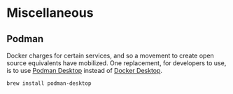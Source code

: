 # Miscellaneous

## Podman

Docker charges for certain services, and so a movement to create open source
equivalents have mobilized. One replacement, for developers to use, is
to use [Podman Desktop][] instead of [Docker Desktop][].

```shell
brew install podman-desktop
```

[podman desktop]: https://podman-desktop.io/
[docker desktop]: https://www.docker.com/products/docker-desktop/
